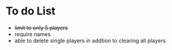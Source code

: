 #  To do List

- ~~limit to only 5 players~~
- require names 
- able to delete single players in addtion to clearing all players